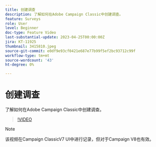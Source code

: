 ```yaml
---
title: 创建调查
description: 了解如何在Adobe Campaign Classic中创建调查。
feature: Surveys
role: User
level: Beginner
doc-type: Feature Video
last-substantial-update: 2023-04-25T00:00:00Z
jira: KT-11925
thumbnail: 3415810.jpeg
source-git-commit: e0df9e93cf0421e687e77b99f5ef2bc93712c99f
workflow-type: tm+mt
source-wordcount: '43'
ht-degree: 0%

---
```



# 创建调查

了解如何在Adobe Campaign Classic中创建调查。

>[!VIDEO](https://video.tv.adobe.com/v/3415810/?learn=on)

>[!NOTE]
>该视频在Campaign ClassicV7 UI中进行记录，但对于Campaign V8也有效。

